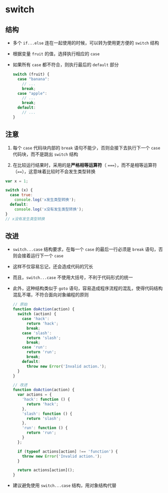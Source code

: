 # switch

## 结构

+ 多个 `if...else` 连在一起使用的时候，可以转为使用更方便的 `switch` 结构

+ 根据变量 `fruit` 的值，选择执行相应的 `case`

+ 如果所有 `case` 都不符合，则执行最后的 `default` 部分

  ```js
  switch (fruit) {
    case "banana":
      // ...
      break;
    case "apple":
      // ...
      break;
    default:
      // ...
  }
  ```

## 注意

1. 每个 `case` 代码块内部的 `break` 语句不能少，否则会接下去执行下一个 `case` 代码块，而不是跳出 `switch` 结构

2. 在比较运行结果时，采用的是**严格相等运算符**（ `===`），而不是相等运算符（`==`），这意味着比较时不会发生类型转换

  ```js
  var x = 1;

  switch (x) {
    case true:
      console.log('x发生类型转换');
    default:
      console.log('x没有发生类型转换');
  }
  // x没有发生类型转换
  ```

## 改进

+ `switch...case` 结构要求，在每一个 `case` 的最后一行必须是 `break` 语句，否则会接着运行下一个 `case`

+ 这样不仅容易忘记，还会造成代码的冗长

+ 而且，`switch...case` 不使用大括号，不利于代码形式的统一

+ 此外，这种结构类似于 `goto` 语句，容易造成程序流程的混乱，使得代码结构混乱不堪，不符合面向对象编程的原则

  ```js
  // 原始
  function doAction(action) {
    switch (action) {
      case 'hack':
        return 'hack';
        break;
      case 'slash':
        return 'slash';
        break;
      case 'run':
        return 'run';
        break;
      default:
        throw new Error('Invalid action.');
    }
  }
  ```

  ```js
  // 改进
  function doAction(action) {
    var actions = {
      'hack': function () {
        return 'hack';
      },
      'slash': function () {
        return 'slash';
      },
      'run': function () {
        return 'run';
      }
    };

    if (typeof actions[action] !== 'function') {
      throw new Error('Invalid action.');
    }

    return actions[action]();
  }
  ```

+ 建议避免使用 `switch...case` 结构，用对象结构代替
